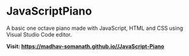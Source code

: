 # JavaScriptPiano
A basic one octave piano made with JavaScript, HTML and CSS using Visual Studio Code editor.

**Visit: https://madhav-somanath.github.io//JavaScript-Piano**
